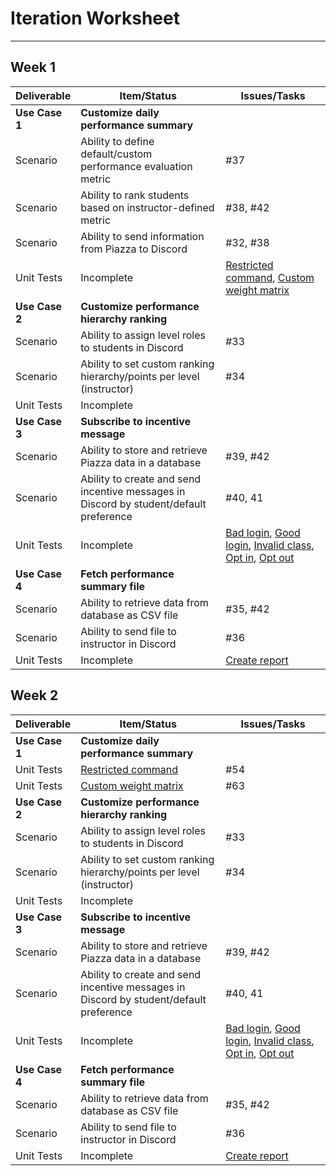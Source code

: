 # Iteration Worksheet
---

## Week 1

| Deliverable    | Item/Status   |  Issues/Tasks
| -------------- | ------------  |  ------------
| **Use Case 1** | **Customize daily performance summary**                         | &nbsp;
| Scenario       | Ability to define default/custom performance evaluation metric  |  #37
| Scenario       | Ability to rank students based on instructor-defined metric     |  #38, #42
| Scenario       | Ability to send information from Piazza to Discord              |  #32, #38
| Unit Tests     | Incomplete    | [Restricted command](test/test.js#L54), [Custom weight matrix](test/test.js#L63)
| **Use Case 2** | **Customize performance hierarchy ranking**                           | &nbsp;
| Scenario       | Ability to assign level roles to students in Discord                  |  #33
| Scenario       | Ability to set custom ranking hierarchy/points per level (instructor) |  #34
| Unit Tests     | Incomplete    | &nbsp;
| **Use Case 3** | **Subscribe to incentive message**                                                     | &nbsp;
| Scenario       | Ability to store and retrieve Piazza data in a database                                |  #39, #42
| Scenario       | Ability to create and send incentive messages in Discord by student/default preference |  #40, 41
| Unit Tests     | Incomplete    | [Bad login](test/test.js#L77), [Good login](test/test.js#L84), [Invalid class](test/test.js#L93), [Opt in](test/test.js#L104), [Opt out](test/test.js#L110)
| **Use Case 4** | **Fetch performance summary file**                 | &nbsp;
| Scenario       | Ability to retrieve data from database as CSV file |  #35, #42
| Scenario       | Ability to send file to instructor in Discord      |  #36
| Unit Tests     | Incomplete    | [Create report](test/test.js#L120)
  
## Week 2

| Deliverable    | Item/Status   |  Issues/Tasks
| -------------- | ------------  |  ------------
| **Use Case 1** | **Customize daily performance summary**                         | &nbsp;
| Unit Tests       | [Restricted command](test/test.js#L54)  |  #54
| Unit Tests       | [Custom weight matrix](test/test.js#L63)     |  #63
| **Use Case 2** | **Customize performance hierarchy ranking**                           | &nbsp;
| Scenario       | Ability to assign level roles to students in Discord                  |  #33
| Scenario       | Ability to set custom ranking hierarchy/points per level (instructor) |  #34
| Unit Tests     | Incomplete    | &nbsp;
| **Use Case 3** | **Subscribe to incentive message**                                                     | &nbsp;
| Scenario       | Ability to store and retrieve Piazza data in a database                                |  #39, #42
| Scenario       | Ability to create and send incentive messages in Discord by student/default preference |  #40, 41
| Unit Tests     | Incomplete    | [Bad login](test/test.js#L77), [Good login](test/test.js#L84), [Invalid class](test/test.js#L93), [Opt in](test/test.js#L104), [Opt out](test/test.js#L110)
| **Use Case 4** | **Fetch performance summary file**                 | &nbsp;
| Scenario       | Ability to retrieve data from database as CSV file |  #35, #42
| Scenario       | Ability to send file to instructor in Discord      |  #36
| Unit Tests     | Incomplete    | [Create report](test/test.js#L120)
